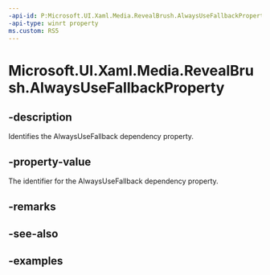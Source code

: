 ```yaml
---
-api-id: P:Microsoft.UI.Xaml.Media.RevealBrush.AlwaysUseFallbackProperty
-api-type: winrt property
ms.custom: RS5
---
```

<!-- Property syntax.
public DependencyProperty AlwaysUseFallbackProperty { get; }
-->

# Microsoft.UI.Xaml.Media.RevealBrush.AlwaysUseFallbackProperty


## -description

Identifies the AlwaysUseFallback dependency property.


## -property-value

The identifier for the AlwaysUseFallback dependency property.


## -remarks


## -see-also


## -examples



